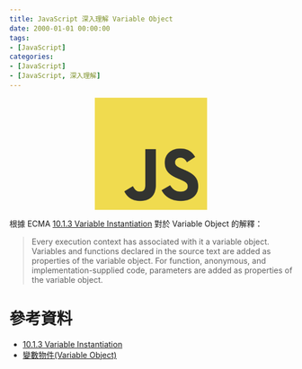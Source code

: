 ```yaml
---
title: JavaScript 深入理解 Variable Object
date: 2000-01-01 00:00:00
tags:
- [JavaScript]
categories: 
- [JavaScript]
- [JavaScript, 深入理解]
---
```


<div style="display:flex;justify-content:center;">
  <img style="object-fit:cover;" src='/images/JavaScript/JavaScript-logo.png' width='200px' height='200px' />
</div>

根據 ECMA [10.1.3 Variable Instantiation](https://www.ecma-international.org/archive/ecmascript/1999/TC39WG/990220-es2_func.pdf) 對於 Variable Object 的解釋：

> Every execution context has associated with it a variable object. 
> Variables and functions declared in the source text are added as properties of the variable object.
> For function, anonymous, and implementation-supplied code, parameters are added as properties of the variable object.



# 參考資料
- [10.1.3 Variable Instantiation](https://www.ecma-international.org/archive/ecmascript/1999/TC39WG/990220-es2_func.pdf)
- [變數物件(Variable Object)](https://github.com/SDLyu/JavaScript/blob/master/Core/Variable%20Object.md)